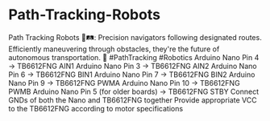 # Path-Tracking-Robots
Path Tracking Robots 🤖🛤️: Precision navigators following designated routes. Efficiently maneuvering through obstacles, they're the future of autonomous transportation. 🚀 #PathTracking #Robotics
Arduino Nano Pin 4 -> TB6612FNG AIN1
Arduino Nano Pin 3 -> TB6612FNG AIN2
Arduino Nano Pin 6 -> TB6612FNG BIN1
Arduino Nano Pin 7 -> TB6612FNG BIN2
Arduino Nano Pin 9 -> TB6612FNG PWMA
Arduino Nano Pin 10 -> TB6612FNG PWMB
Arduino Nano Pin 5 (for older boards) -> TB6612FNG STBY
Connect GNDs of both the Nano and TB6612FNG together
Provide appropriate VCC to the TB6612FNG according to motor specifications

